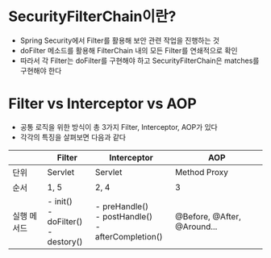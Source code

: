 # SecurityFilterChain이란?

- Spring Security에서 Filter를 활용해 보안 관련 작업을 진행하는 것
- doFilter 메소드를 활용해 FilterChain 내의 모든 Filter를 연쇄적으로 확인
- 따라서 각 Filter는 doFilter를 구현해야 하고 SecurityFilterChain은 matches를 구현해야 한다

# Filter vs Interceptor vs AOP

- 공통 로직을 위한 방식이 총 3가지 Filter, Interceptor, AOP가 있다
- 각각의 특징을 살펴보면 다음과 같다

|        | Filter  | Interceptor |AOP|
|--------|---------|-------------|----|
| 단위     | Servlet | Servlet     |Method Proxy|
| 순서     | 1, 5    | 2, 4        |3|
| 실행 메서드 |- init() <br/> - doFilter() <br/> - destory()|- preHandle() <br/> - postHandle() <br/> - afterCompletion()|@Before, @After, @Around...|